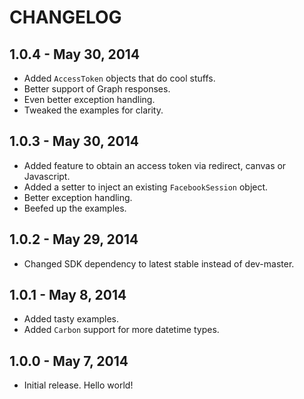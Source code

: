 # CHANGELOG


## 1.0.4 - May 30, 2014

- Added `AccessToken` objects that do cool stuffs.
- Better support of Graph responses.
- Even better exception handling.
- Tweaked the examples for clarity.


## 1.0.3 - May 30, 2014

- Added feature to obtain an access token via redirect, canvas or Javascript.
- Added a setter to inject an existing `FacebookSession` object.
- Better exception handling.
- Beefed up the examples.


## 1.0.2 - May 29, 2014

- Changed SDK dependency to latest stable instead of dev-master.


## 1.0.1 - May 8, 2014

- Added tasty examples.
- Added `Carbon` support for more datetime types.


## 1.0.0 - May 7, 2014

- Initial release. Hello world!
